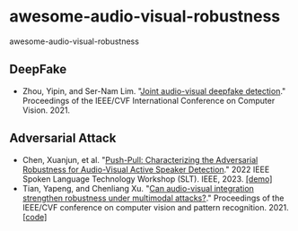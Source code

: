 # awesome-audio-visual-robustness
awesome-audio-visual-robustness

## DeepFake
+ Zhou, Yipin, and Ser-Nam Lim. "[Joint audio-visual deepfake detection](https://openaccess.thecvf.com/content/ICCV2021/papers/Zhou_Joint_Audio-Visual_Deepfake_Detection_ICCV_2021_paper.pdf)." Proceedings of the IEEE/CVF International Conference on Computer Vision. 2021.

## Adversarial Attack
+ Chen, Xuanjun, et al. "[Push-Pull: Characterizing the Adversarial Robustness for Audio-Visual Active Speaker Detection](https://arxiv.org/abs/2210.00753)." 2022 IEEE Spoken Language Technology Workshop (SLT). IEEE, 2023. [[demo]](https://xjchen.tech/Push-Pull/index.html)
+ Tian, Yapeng, and Chenliang Xu. "[Can audio-visual integration strengthen robustness under multimodal attacks?](https://arxiv.org/pdf/2104.02000.pdf)." Proceedings of the IEEE/CVF conference on computer vision and pattern recognition. 2021. [[code]](https://github.com/YapengTian/AV-Robustness-CVPR21)

